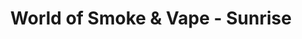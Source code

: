 ---
title: "World of Smoke & Vape - Sunrise"
url: /sunrise/world-of-smoke-and-vape-sunrise/
shop: e-cigarette
---